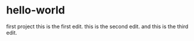 # hello-world
first project
this is the first edit.
this is the second edit.
and this is the third edit.
